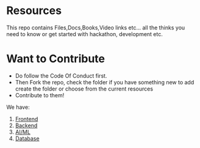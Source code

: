 # Resources

This repo contains Files,Docs,Books,Video links etc... all the thinks you need to know or get started with hackathon, development etc.

# Want to Contribute

- Do follow the Code Of Conduct first.
- Then Fork the repo, check the folder if you have something new to add create the folder or choose from the current resources 
- Contribute to them! 

We have:

1. [Frontend](https://github.com/Alphasians/Learning-Resources/tree/main/FrontEnd)
2. [Backend](https://github.com/Alphasians/Learning-Resources/tree/main/FrontEnd)
3. [AI/ML](https://github.com/Alphasians/Learning-Resources/tree/main/FrontEnd)
4. [Database](https://github.com/Alphasians/Learning-Resources/tree/main/FrontEnd)
